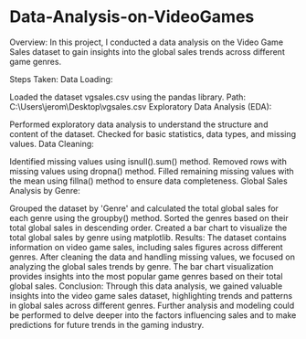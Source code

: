 # Data-Analysis-on-VideoGames
Overview:
In this project, I conducted a data analysis on the Video Game Sales dataset to gain insights into the global sales trends across different game genres.

Steps Taken:
Data Loading:

Loaded the dataset vgsales.csv using the pandas library.
Path: C:\Users\jerom\Desktop\vgsales.csv
Exploratory Data Analysis (EDA):

Performed exploratory data analysis to understand the structure and content of the dataset.
Checked for basic statistics, data types, and missing values.
Data Cleaning:

Identified missing values using isnull().sum() method.
Removed rows with missing values using dropna() method.
Filled remaining missing values with the mean using fillna() method to ensure data completeness.
Global Sales Analysis by Genre:

Grouped the dataset by 'Genre' and calculated the total global sales for each genre using the groupby() method.
Sorted the genres based on their total global sales in descending order.
Created a bar chart to visualize the total global sales by genre using matplotlib.
Results:
The dataset contains information on video game sales, including sales figures across different genres.
After cleaning the data and handling missing values, we focused on analyzing the global sales trends by genre.
The bar chart visualization provides insights into the most popular game genres based on their total global sales.
Conclusion:
Through this data analysis, we gained valuable insights into the video game sales dataset, highlighting trends and patterns in global sales across different genres. Further analysis and modeling could be performed to delve deeper into the factors influencing sales and to make predictions for future trends in the gaming industry.

